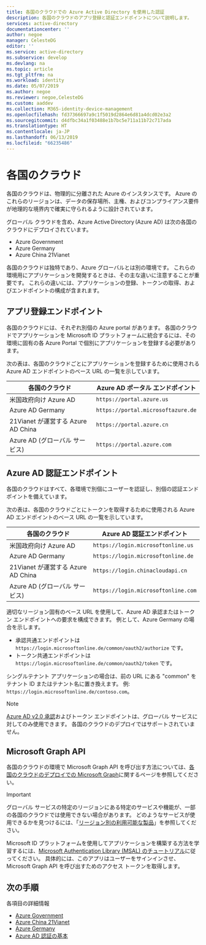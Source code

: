 ```yaml
---
title: 各国のクラウドでの Azure Active Directory を使用した認証
description: 各国のクラウドのアプリ登録と認証エンドポイントについて説明します。
services: active-directory
documentationcenter: ''
author: negoe
manager: CelesteDG
editor: ''
ms.service: active-directory
ms.subservice: develop
ms.devlang: na
ms.topic: article
ms.tgt_pltfrm: na
ms.workload: identity
ms.date: 05/07/2019
ms.author: negoe
ms.reviewer: negoe,CelesteDG
ms.custom: aaddev
ms.collection: M365-identity-device-management
ms.openlocfilehash: fd37366697a9c1f5019d2864e6d81a4dcd02e3a2
ms.sourcegitcommit: d4dfbc34a1f03488e1b7bc5e711a11b72c717ada
ms.translationtype: HT
ms.contentlocale: ja-JP
ms.lasthandoff: 06/13/2019
ms.locfileid: "66235486"
---
```

# <a name="national-clouds"></a>各国のクラウド

各国のクラウドは、物理的に分離された Azure のインスタンスです。 Azure のこれらのリージョンは、データの保存場所、主権、およびコンプライアンス要件が地理的な境界内で確実に守られるように設計されています。

グローバル クラウドを含め、Azure Active Directory (Azure AD) は次の各国のクラウドにデプロイされています。  

- Azure Government
- Azure Germany
- Azure China 21Vianet

各国のクラウドは独特であり、Azure グローバルとは別の環境です。 これらの環境用にアプリケーションを開発するときは、その主な違いに注意することが重要です。 これらの違いには、アプリケーションの登録、トークンの取得、およびエンドポイントの構成が含まれます。

## <a name="app-registration-endpoints"></a>アプリ登録エンドポイント

各国のクラウドには、それぞれ別個の Azure portal があります。 各国のクラウドでアプリケーションを Microsoft ID プラットフォームに統合するには、その環境に固有の各 Azure Portal で個別にアプリケーションを登録する必要があります。

次の表は、各国のクラウドごとにアプリケーションを登録するために使用される Azure AD エンドポイントのベース URL の一覧を示しています。

| 各国のクラウド | Azure AD ポータル エンドポイント |
|----------------|--------------------------|
| 米国政府向け Azure AD | `https://portal.azure.us` |
| Azure AD Germany | `https://portal.microsoftazure.de` |
| 21Vianet が運営する Azure AD China | `https://portal.azure.cn` |
| Azure AD (グローバル サービス) |`https://portal.azure.com` |

## <a name="azure-ad-authentication-endpoints"></a>Azure AD 認証エンドポイント

各国のクラウドはすべて、各環境で別個にユーザーを認証し、別個の認証エンドポイントを備えています。

次の表は、各国のクラウドごとにトークンを取得するために使用される Azure AD エンドポイントのベース URL の一覧を示しています。

| 各国のクラウド | Azure AD 認証エンドポイント |
|----------------|-------------------------|
| 米国政府向け Azure AD | `https://login.microsoftonline.us` |
| Azure AD Germany| `https://login.microsoftonline.de` |
| 21Vianet が運営する Azure AD China | `https://login.chinacloudapi.cn` |
| Azure AD (グローバル サービス)| `https://login.microsoftonline.com` |

適切なリージョン固有のベース URL を使用して、Azure AD 承認またはトークン エンドポイントへの要求を構成できます。 例として、Azure Germany の場合を示します。

  - 承認共通エンドポイントは `https://login.microsoftonline.de/common/oauth2/authorize` です。
  - トークン共通エンドポイントは `https://login.microsoftonline.de/common/oauth2/token` です。

シングルテナント アプリケーションの場合は、前の URL にある "common" をテナント ID またはテナント名に置き換えます。 例: `https://login.microsoftonline.de/contoso.com`。

> [!NOTE]
> [Azure AD v2.0 承認]( https://docs.microsoft.com/azure/active-directory/develop/active-directory-appmodel-v2-overview)およびトークン エンドポイントは、グローバル サービスに対してのみ使用できます。 各国のクラウドのデプロイではサポートされていません。

## <a name="microsoft-graph-api"></a>Microsoft Graph API

各国のクラウドの環境で Microsoft Graph API を呼び出す方法については、[各国のクラウドのデプロイでの Microsoft Graph](https://developer.microsoft.com/graph/docs/concepts/deployments)に関するページを参照してください。

> [!IMPORTANT]
> グローバル サービスの特定のリージョンにある特定のサービスや機能が、一部の各国のクラウドでは使用できない場合があります。 どのようなサービスが使用できるかを見つけるには、「[リージョン別の利用可能な製品](https://azure.microsoft.com/global-infrastructure/services/?products=all&regions=usgov-non-regional,us-dod-central,us-dod-east,usgov-arizona,usgov-iowa,usgov-texas,usgov-virginia,china-non-regional,china-east,china-east-2,china-north,china-north-2,germany-non-regional,germany-central,germany-northeast)」を参照してください。

Microsoft ID プラットフォームを使用してアプリケーションを構築する方法を学習するには、[Microsoft Authentication Library (MSAL) のチュートリアル](msal-national-cloud.md)に従ってください。 具体的には、このアプリはユーザーをサインインさせ、Microsoft Graph API を呼び出すためのアクセス トークンを取得します。

## <a name="next-steps"></a>次の手順

各項目の詳細情報

- [Azure Government](https://docs.microsoft.com/azure/azure-government/)
- [Azure China 21Vianet](https://docs.microsoft.com/azure/china/)
- [Azure Germany](https://docs.microsoft.com/azure/germany/)
- [Azure AD 認証の基本](authentication-scenarios.md)
